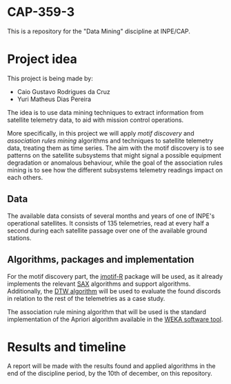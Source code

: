 # CAP-359-3

This is a repository for the "Data Mining" discipline at INPE/CAP.

# Project idea

This project is being made by:

- Caio Gustavo Rodrigues da Cruz
- Yuri Matheus Dias Pereira

The idea is to use data mining techniques to extract information from satellite telemetry data, to aid with mission control operations.

More specifically, in this project we will apply *motif discovery* and *association rules mining* algorithms and techniques to satellite telemetry data, treating them as time series.
The aim with the motif discovery is to see patterns on the satellite subsystems that might signal a possible equipment degradation or anomalous behaviour, while the goal of the association rules mining is to see how the different subsystems telemetry readings impact on each others.

## Data

The available data consists of several months and years of one of INPE's operational satellites. It consists of 135 telemetries, read at every half a second during each satellite passage over one of the available ground stations.

## Algorithms, packages and implementation

For the motif discovery part, the [jmotif-R](https://github.com/jMotif/jmotif-R) package will be used, as it already implements the relevant [SAX](http://www.cs.ucr.edu/~eamonn/SAX.htm) algorithms and support algorithms.
Additionally, the [DTW algorithm](http://dtw.r-forge.r-project.org/) will be used to evaluate the found discords in relation to the rest of the telemetries as a case study.

The association rule mining algorithm that will be used is the standard implementation of the Apriori algorithm available in the [WEKA software tool](https://www.cs.waikato.ac.nz/ml/weka/).

# Results and timeline

A report will be made with the results found and applied algorithms in the end of the discipline period, by the 10th of december, on this repository.

